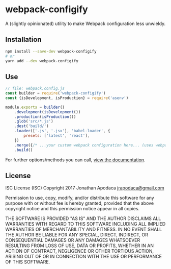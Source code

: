 # webpack-configify

A (slightly opinionated) utility to make Webpack configuration less unwieldy.

## Installation

```sh
npm install --save-dev webpack-configify
# or
yarn add --dev webpack-configify
```

## Use

```js
// file: webpack.config.js
const builder = require('webpack-configify')
const {isDevelopment, isProduction} = require('asenv')

module.exports = builder()
	.development(isDevelopment())
	.production(isProduction())
	.glob('src/*.js')
	.dest('build/')
	.loader(['.js', '.jsx'], 'babel-loader', {
		presets: ['latest', 'react'],
	})
	.merge({/* ...your custom webpack configuration here... (uses webpack-merge) */})
	.build()
```

For further options/methods you can call, [view the documentation](https://jrop.github.io/webpack-configify/).

## License

ISC License (ISC)
Copyright 2017 Jonathan Apodaca <jrapodaca@gmail.com>

Permission to use, copy, modify, and/or distribute this software for any purpose with or without fee is hereby granted, provided that the above copyright notice and this permission notice appear in all copies.

THE SOFTWARE IS PROVIDED "AS IS" AND THE AUTHOR DISCLAIMS ALL WARRANTIES WITH REGARD TO THIS SOFTWARE INCLUDING ALL IMPLIED WARRANTIES OF MERCHANTABILITY AND FITNESS. IN NO EVENT SHALL THE AUTHOR BE LIABLE FOR ANY SPECIAL, DIRECT, INDIRECT, OR CONSEQUENTIAL DAMAGES OR ANY DAMAGES WHATSOEVER RESULTING FROM LOSS OF USE, DATA OR PROFITS, WHETHER IN AN ACTION OF CONTRACT, NEGLIGENCE OR OTHER TORTIOUS ACTION, ARISING OUT OF OR IN CONNECTION WITH THE USE OR PERFORMANCE OF THIS SOFTWARE.
